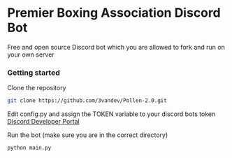 # Premier Boxing Association Discord Bot
Free and open source Discord bot which you are allowed to fork and run on your own server

### Getting started

Clone the repository
```sh
git clone https://github.com/3vandev/Pollen-2.0.git
```

Edit config.py and assign the TOKEN variable to your discord bots token [Discord Developer Portal](https://discord.com/login?redirect_to=%2Fdevelopers%2Fapplications)

Run the bot (make sure you are in the correct directory)
```sh
python main.py
```
